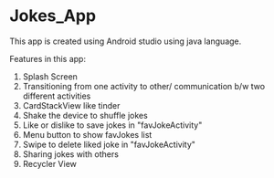 # Jokes_App

This app is created using Android studio using java language.

Features in this app:
1. Splash Screen
2. Transitioning from one activity to other/ communication b/w two different activities
3. CardStackView like tinder
4. Shake the device to shuffle jokes
5. Like or dislike to save jokes in "favJokeActivity"
6. Menu button to show favJokes list
7. Swipe to delete liked joke in "favJokeActivity"
8. Sharing jokes with others
9. Recycler View 
